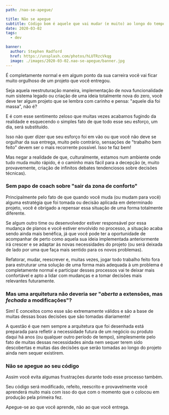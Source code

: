 ```yaml
---
path: /nao-se-apegue/

title: Não se apegue
subtitle: Código bom é aquele que vai mudar (e muito) ao longo do tempo
date: 2020-03-02
tags:
  - dev

banner:
  author: Stephen Radford
  href: https://unsplash.com/photos/hLUTRzcVkqg
  image: ./images/2020-03-02.nao-se-apegue/banner.jpg
---
```


É completamente normal e em algum ponto da sua carreira você vai ficar muito orgulhoso de um projeto que você entregou.

Seja aquela reestruturação maneira, implementação de nova funcionalidade num sistema legado ou criação de uma ideia totalmente nova do zero, você deve ter algum projeto que se lembra com carinho e pensa: "aquele dia foi massa", não é?

E é com esse sentimento zeloso que muitas vezes acabamos fugindo da realidade e esquecendo o simples fato de que todo esse seu esforço, um dia, será substituído.

Isso não quer dizer que seu esforço foi em vão ou que você não deve se orgulhar da sua entrega, muito pelo contrário, sensações de "trabalho bem feito" devem ser o mais recorrente possível. Isso te faz bem!

Mas negar a realidade de que, culturalmente, estamos num ambiente onde tudo muda muito rápido, é o caminho mais fácil para a decepção (e, muito provavemente, criação de infinitos debates tendenciosos sobre decisões técnicas).

### Sem papo de coach sobre "sair da zona de conforto"
Principalmente pelo fato de que quando você muda (ou mudam para você) alguma estratégia que foi tomada ou decisão aplicada em determinado projeto, você é obrigado a repensar essa situação de uma forma totalmente diferente.

Se algum outro time ou desenvolvedor estiver responsável por essa mudança de planos e você estiver envolvido no processo, a situação acaba sendo ainda mais benéfica, já que você pode ter a oportunidade de acompanhar de perto como aquela sua ideia implementada anteriormente irá crescer e se adaptar às novas necessidades do projeto (ou será deixada de lado por uma que faça mais sentido para os novos problemas).

Refatorar, mudar, reescrever e, muitas vezes, jogar todo trabalho feito fora para estruturar uma solução de uma forma mais adequada à um problema é completamente normal e participar desses processos vai te deixar mais confortável e apto a lidar com mudanças e a tomar decisões mais relevantes futuramente.

### Mas uma arquitetura não deveria ser "*aberta* a extensões, mas *fechada* a modificações"?
Sim! E conceitos como esse são extremamente válidos e são a base de muitas dessas boas decisões que são tomadas diariamente!

A questão é que nem sempre a arquitetura que foi desenhada está preparada para refletir a necessidade futura de um negócio ou produto daqui há anos (ou qualquer outro período de tempo), simplesmente pelo fato de muitas dessas necessidades ainda nem sequer terem sido descobertas e muitas das decisões que serão tomadas ao longo do projeto ainda nem sequer existirem.

### Não se apegue ao seu código
Assim você evita algumas frustrações durante todo esse processo também.

Seu código será modificado, refeito, reescrito e provavelmente você aprenderá muito mais com isso do que com o momento que o colocou em produção pela primeira fez.

Apegue-se ao que você aprende, não ao que você entrega.
